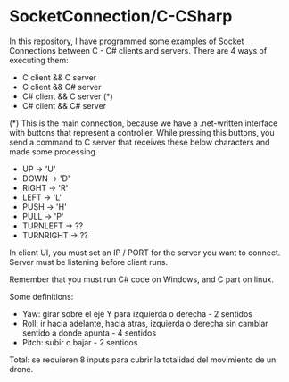 # SocketConnection/C-CSharp

In this repository, I have programmed some examples of Socket Connections between C - C# clients and servers. There are 4 ways of executing them:
- C client && C server
- C client && C# server
- C# client && C server (*)
- C# client && C# server

(*) This is the main connection, because we have a .net-written interface with buttons that represent a controller. While pressing this buttons, you send a command to C server that receives these below characters and made some processing. 
- UP -> 'U'
- DOWN -> 'D'
- RIGHT -> 'R'
- LEFT -> 'L'
- PUSH -> 'H'
- PULL -> 'P'
- TURNLEFT -> ??
- TURNRIGHT -> ??

In client UI, you must set an IP / PORT for the server you want to connect. Server must be listening before client runs.

Remember that you must run C# code on Windows, and C part on linux.

Some definitions:
- Yaw: girar sobre el eje Y para izquierda o derecha - 2 sentidos
- Roll: ir hacia adelante, hacia atras, izquierda o derecha sin cambiar sentido a donde apunta - 4 sentidos
- Pitch: subir o bajar - 2 sentidos

Total: se requieren 8 inputs para cubrir la totalidad del movimiento de un drone.
